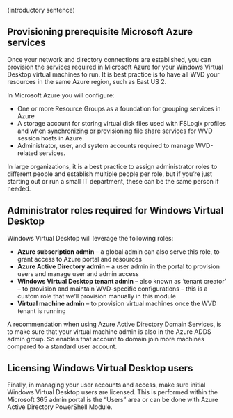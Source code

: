 (introductory sentence)


## Provisioning prerequisite Microsoft Azure services  
Once your network and directory connections are established, you can provision the services required in Microsoft Azure for your Windows Virtual Desktop virtual machines to run. It is best practice is to have all WVD your resources in the same Azure region, such as East US 2. 

In Microsoft Azure you will configure: 
- One or more Resource Groups as a foundation for grouping services in Azure 
- A storage account for storing virtual disk files used with FSLogix profiles and when synchronizing or provisioning file share services for WVD session hosts in Azure.  
- Administrator, user, and system accounts required to manage WVD-related services.  

In large organizations, it is a best practice to assign administrator roles to different people and establish multiple people per role, but if you’re just starting out or run a small IT department, these can be the same person if needed.  

## Administrator roles required for Windows Virtual Desktop 
Windows Virtual Desktop will leverage the following roles: 
- **Azure subscription admin** – a global admin can also serve this role, to grant access to Azure portal and resources 
- **Azure Active Directory admin** – a user admin in the portal to provision users and manage user and admin access 
- **Windows Virtual Desktop tenant admin** – also known as ‘tenant creator’ – to provision and maintain WVD-specific configurations – this is a custom role that we’ll provision manually in this module 
- **Virtual machine admin** – to provision virtual machines once the WVD tenant is running 

A recommendation when using Azure Active Directory Domain Services, is to make sure that your virtual machine admin is also in the Azure ADDS admin group. So enables that account to domain join more machines compared to a standard user account.  
## Licensing Windows Virtual Desktop users 
Finally, in managing your user accounts and access, make sure initial Windows Virtual Desktop users are licensed. This is performed within the Microsoft 365 admin portal is the “Users” area or can be done with Azure Active Directory PowerShell Module. 